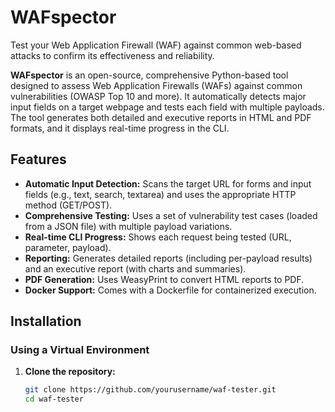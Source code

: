 # WAFspector
Test your Web Application Firewall (WAF) against common web-based attacks to confirm its effectiveness and reliability.

**WAFspector** is an open-source, comprehensive Python-based tool designed to assess Web Application Firewalls (WAFs) against common vulnerabilities (OWASP Top 10 and more). It automatically detects major input fields on a target webpage and tests each field with multiple payloads. The tool generates both detailed and executive reports in HTML and PDF formats, and it displays real-time progress in the CLI.

## Features

- **Automatic Input Detection:** Scans the target URL for forms and input fields (e.g., text, search, textarea) and uses the appropriate HTTP method (GET/POST).
- **Comprehensive Testing:** Uses a set of vulnerability test cases (loaded from a JSON file) with multiple payload variations.
- **Real-time CLI Progress:** Shows each request being tested (URL, parameter, payload).
- **Reporting:** Generates detailed reports (including per-payload results) and an executive report (with charts and summaries).
- **PDF Generation:** Uses WeasyPrint to convert HTML reports to PDF.
- **Docker Support:** Comes with a Dockerfile for containerized execution.

## Installation

### Using a Virtual Environment

1. **Clone the repository:**

   ```bash
   git clone https://github.com/yourusername/waf-tester.git
   cd waf-tester

